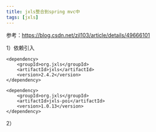 ```yaml
---
title: jxls整合到spring mvc中
tags: [jxls]
---
```


参考：https://blog.csdn.net/zjl103/article/details/49666101

1）依赖引入

```
<dependency>
    <groupId>org.jxls</groupId>
    <artifactId>jxls</artifactId>
    <version>2.4.2</version>
</dependency>

<dependency>
    <groupId>org.jxls</groupId>
    <artifactId>jxls-poi</artifactId>
    <version>1.0.13</version>
</dependency>
```

2）